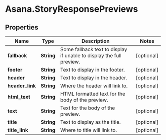 # Asana.StoryResponsePreviews

## Properties
Name | Type | Description | Notes
------------ | ------------- | ------------- | -------------
**fallback** | **String** | Some fallback text to display if unable to display the full preview. | [optional] 
**footer** | **String** | Text to display in the footer. | [optional] 
**header** | **String** | Text to display in the header. | [optional] 
**header_link** | **String** | Where the header will link to. | [optional] 
**html_text** | **String** | HTML formatted text for the body of the preview. | [optional] 
**text** | **String** | Text for the body of the preview. | [optional] 
**title** | **String** | Text to display as the title. | [optional] 
**title_link** | **String** | Where to title will link to. | [optional] 
